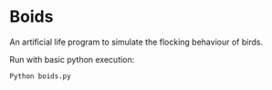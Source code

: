 # Boids
An artificial life program to simulate the flocking behaviour of birds.

Run with basic python execution:

```
Python boids.py
```
